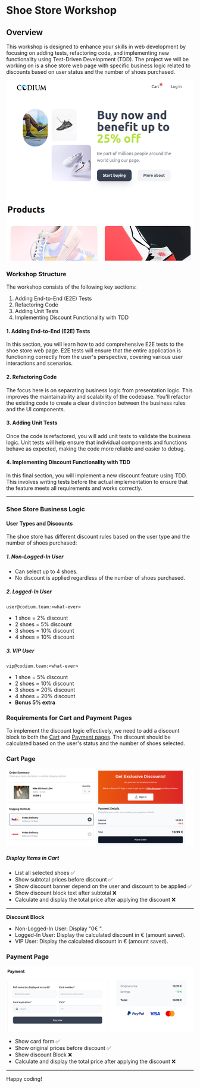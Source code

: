 # Shoe Store Workshop
## Overview
This workshop is designed to enhance your skills in web development by focusing on adding tests, refactoring code, and implementing new functionality using Test-Driven Development (TDD). The project we will be working on is a shoe store web page with specific business logic related to discounts based on user status and the number of shoes purchased.

![Home page Shoe store](/docs/docs-home.png)

### Workshop Structure
The workshop consists of the following key sections:

1. Adding End-to-End (E2E) Tests
2. Refactoring Code
3. Adding Unit Tests
4. Implementing Discount Functionality with TDD

#### 1. Adding End-to-End (E2E) Tests
In this section, you will learn how to add comprehensive E2E tests to the shoe store web page. E2E tests will ensure that the entire application is functioning correctly from the user's perspective, covering various user interactions and scenarios.

#### 2. Refactoring Code
The focus here is on separating business logic from presentation logic. This improves the maintainability and scalability of the codebase. You'll refactor the existing code to create a clear distinction between the business rules and the UI components.

#### 3. Adding Unit Tests
Once the code is refactored, you will add unit tests to validate the business logic. Unit tests will help ensure that individual components and functions behave as expected, making the code more reliable and easier to debug.

#### 4. Implementing Discount Functionality with TDD
In this final section, you will implement a new discount feature using TDD. This involves writing tests before the actual implementation to ensure that the feature meets all requirements and works correctly.

<hr />

### Shoe Store Business Logic
#### User Types and Discounts
The shoe store has different discount rules based on the user type and the number of shoes purchased:

##### 1. Non-Logged-In User

- Can select up to 4 shoes.
- No discount is applied regardless of the number of shoes purchased.

##### 2. Logged-In User
`user@codium.team:<what-ever>`

- 1 shoe = 2% discount
- 2 shoes = 5% discount
- 3 shoes = 10% discount
- 4 shoes = 10% discount

##### 3. VIP User
`vip@codium.team:<what-ever>`

- 1 shoe = 5% discount
- 2 shoes = 10% discount
- 3 shoes = 20% discount
- 4 shoes = 20% discount
- **Bonus 5% extra**

### Requirements for Cart and Payment Pages
To implement the discount logic effectively, we need to add a discount block to both the [Cart](/docs/cart-page.png) and [Payment pages](/docs/payment-page.png). The discount should be calculated based on the user's status and the number of shoes selected.

### Cart Page

![Cart page Shoe store with discount](/docs/cart-page.png)

##### Display Items in Cart

- List all selected shoes ✅
- Show subtotal prices before discount ✅
- Show discount banner depend on the user and discount to be applied ✅
- Show discount block text after subtotal ❌
- Calculate and display the total price after applying the discount ❌

<hr />

**Discount Block**

- Non-Logged-In User: Display "0€ ".
- Logged-In User: Display the calculated discount in € (amount saved).
- VIP User: Display the calculated discount in € (amount saved).

### Payment Page

![Cart page Shoe store with discount](/docs/payment-page.png)

- Show card form ✅
- Show original prices before discount ✅
- Show discount Block ❌
- Calculate and display the total price after applying the discount ❌

<hr />

Happy coding!
